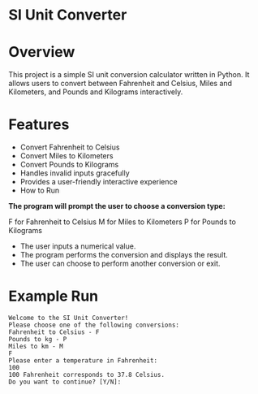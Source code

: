 # SI Unit Converter

# Overview

This project is a simple SI unit conversion calculator written in Python. It allows users to convert between Fahrenheit and Celsius, Miles and Kilometers, and Pounds and Kilograms interactively.

# Features
- Convert Fahrenheit to Celsius
- Convert Miles to Kilometers
- Convert Pounds to Kilograms
- Handles invalid inputs gracefully
- Provides a user-friendly interactive experience
- How to Run

**The program will prompt the user to choose a conversion type:**

F for Fahrenheit to Celsius
M for Miles to Kilometers
P for Pounds to Kilograms

- The user inputs a numerical value.
- The program performs the conversion and displays the result.
- The user can choose to perform another conversion or exit.


# Example Run  
```plaintext
Welcome to the SI Unit Converter!
Please choose one of the following conversions:
Fahrenheit to Celsius - F
Pounds to kg - P
Miles to km - M
F
Please enter a temperature in Fahrenheit:
100
100 Fahrenheit corresponds to 37.8 Celsius.
Do you want to continue? [Y/N]:
